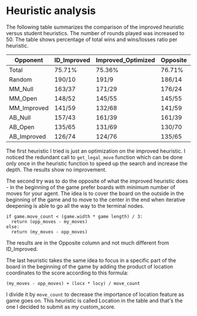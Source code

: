 
# Heuristic analysis

The following table summarizes the comparison of the improved heuristic versus student heuristics. The number of rounds played was increased to 50. The table shows percentage of total wins and wins/losses ratio per heuristic.

Opponent | ID_Improved | Improved_Optimized | Opposite | Location
------- | ---------- | --------- | ----------- | -----------
Total | 75.71%   | 75.36% | 76.71% | 79.50%
Random | 190/10 | 191/9 |  186/14 | 187/13
MM_Null | 163/37 | 171/29 |  176/24 | 173/27
MM_Open | 148/52 | 145/55 |  145/55 | 144/56
MM_Improved | 141/59 | 132/68 | 141/59 | 152/48
AB_Null | 157/43 | 161/39 | 161/39 | 166/34
AB_Open | 135/65 | 131/69 | 130/70 | 144/56
AB_Improved | 126/74 | 124/76 | 135/65 | 147/53

The first heuristic I tried is just an optimization on the improved heuristic. I noticed the redundant call to `get_legal_move` function which can be done only once in the heuristic function to speed up the search and increase the depth. The results show no improvement.

The second try was to do the opposite of what the improved heuristic does - in the beginning of the game prefer boards with minimum number of moves for your agent. The idea is to cover the board on the outside in the beginning of the game and to move to the center in the end when iterative deepening is able to go all the way to the terminal nodes.
```
if game.move_count < (game.width * game length) / 3:
  return (opp_moves - my_moves)
else:
  return (my_moves - opp_moves)
```
The results are in the Opposite column and not much different from ID_Improved.

The last heuristic takes the same idea to focus in a specific part of the board in the beginning of the game by adding  the product of location coordinates to the score according to this formula:  
```
(my_moves - opp_moves) + (locx * locy) / move_count
```
I divide it by `move_count` to decrease the importance of location feature as game goes on.
This heuristic is called Location in the table and that's the one I decided to submit as my custom_score.


